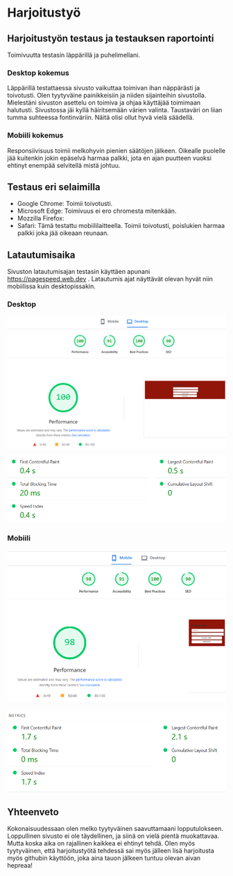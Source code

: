 # Harjoitustyö

## Harjoitustyön testaus ja testauksen raportointi
Toimivuutta testasin läppärillä ja puhelimellani. 

### Desktop kokemus
Läppärillä testattaessa sivusto vaikuttaa toimivan ihan näppärästi ja toivotusti. Olen tyytyväine painikkeisiin ja niiden sijainteihin sivustolla. 
Mielestäni sivuston asettelu on toimiva ja ohjaa käyttäjää toimimaan halutusti. Sivustossa jäi kyllä häiritsemään värien valinta. Taustaväri on liian tumma suhteessa fontinväriin. Näitä olisi ollut hyvä vielä säädellä.

### Mobiili kokemus
Responsiivisuus toimii melkohyvin pienien säätöjen jälkeen. Oikealle puolelle jää kuitenkin jokin epäselvä harmaa palkki, jota en ajan puutteen vuoksi ehtinyt enempää selvitellä mistä johtuu. 

## Testaus eri selaimilla

- Google Chrome: Toimii toivotusti.
- Microsoft Edge: Toimivuus ei ero chromesta mitenkään.
- Mozzilla Firefox:
- Safari: Tämä testattu mobiililaitteella. Toimii toivotusti, poislukien harmaa palkki joka jää oikeaan reunaan.

## Latautumisaika
Sivuston latautumisajan testasin käyttäen apunani https://pagespeed.web.dev . Latautumis ajat näyttävät olevan hyvät niin mobiilissa kuin desktopissakin.

### Desktop
![kuva](desktop.png)

![kuva](desktop2.png)

### Mobiili

![kuva](mobiili.png)

![kuva](mobiili2.png)


## Yhteenveto
Kokonaisuudessaan olen melko tyytyväinen saavuttamaani lopputulokseen. Loppullinen sivusto ei ole täydellinen, ja siinä on vielä pientä muokattavaa. Mutta koska aika on rajallinen kaikkea ei ehtinyt tehdä. Olen myös tyytyväinen, että harjoitustyötä tehdessä sai myös jälleen lisä harjoitusta myös githubin käyttöön, joka aina tauon jälkeen tuntuu olevan aivan hepreaa!

